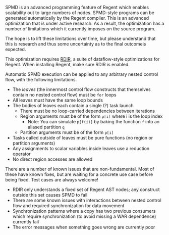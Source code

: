 SPMD is an advanced programming feature of Regent which enables scalability
out to large numbers of nodes. SPMD-style programs can be generated
automatically by the Regent compiler. This is an advanced optimization that is
under active research. As a result, the optimization has a number of
limitations which it currently imposes on the source program.

The hope is to lift these limitations over time, but please understand that
this is research and thus some uncertainty as to the final outcomeis expected.

This optimization requires [RDIR](https://github.com/StanfordLegion/rdir), a
suite of dataflow-style optimizations for Regent. When installing Regent, make
sure RDIR is enabled.

Automatic SPMD execution can be applied to any arbitrary nested control flow,
with the following limitations.

  * The *leaves* (the innermost control flow constructs that
    themselves contain no nested control flow) must be `for` loops
  * All leaves must have the same loop bounds
  * The bodies of leaves each contain a single (?) task launch
      * There must be no loop-carried dependencies between iterations
      * Region arguments must be of the form `p[i]` where i is the loop index
          * Note: You can simulate `p[f(i)]` by baking the function `f` into
            an aliased partition `q`
      * Partition arguments must be of the form `p[i]`
  * Tasks called outside of leaves must be pure functions (no region or
    partition arguments)
  * Any assignments to scalar variables inside leaves use a reduction operator
  * No direct region accesses are allowed

There are a number of known issues that are non-fundamental. Most of
these have known fixes, but are waiting for a concrete use case before
being fixed. Test cases are always welcome!

  * RDIR only understands a fixed set of Regent AST nodes; any construct
    outside this set causes SPMD to fail
  * There are some known issues with interactions between nested control flow
    and required synchronization for data movement
  * Synchronization patterns where a copy has two previous consumers which
    require synchronization (to avoid missing a WAR dependence) currently fail
  * The error messages when something goes wrong are currently poor

